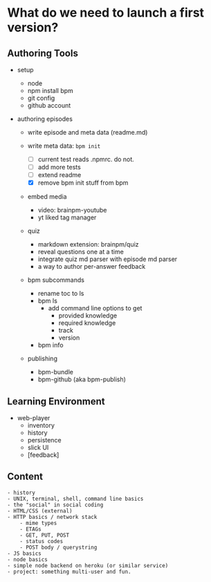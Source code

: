 # What do we need to launch a first version?

## Authoring Tools

- setup
    - node
    - npm install bpm
    - git config
    - github account

- authoring episodes
    - write episode and meta data (readme.md)
    - write meta data: `bpm init`
        - [ ] current test reads .npmrc. do not.
        - [ ] add more tests
        - [ ] extend readme
        - [x] remove bpm init stuff from bpm
    - embed media
        - video: brainpm-youtube
        - yt liked tag manager
    - quiz
        - markdown extension: brainpm/quiz
        - reveal questions one at a time
        - integrate quiz md parser with episode md parser
        - a way to author per-answer feedback

    - bpm subcommands
        - rename toc to ls
        - bpm ls
            - add command line options to get
                - provided knowledge
                - required knowledge
                - track
                - version
        - bpm info <episode>

    - publishing
        - bpm-bundle
        - bpm-github (aka bpm-publish)

## Learning Environment

- web-player
    - inventory
    - history
    - persistence
    - slick UI
    - [feedback]
    
## Content
    - history
    - UNIX, terminal, shell, command line basics
    - the "social" in social coding
    - HTML/CSS (external)
    - HTTP basics / network stack
        - mime types
        - ETAGs
        - GET, PUT, POST
        - status codes
        - POST body / querystring
    - JS basics
    - node basics
    - simple node backend on heroku (or similar service)
    - project: something multi-user and fun.

